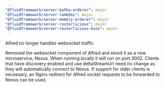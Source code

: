 ```yaml
---
"@fluidframework/server-kafka-orderer": major
"@fluidframework/server-lambdas": major
"@fluidframework/server-memory-orderer": major
"@fluidframework/server-routerlicious": major
"@fluidframework/server-routerlicious-base": major
---
```


Alfred no longer handles websocket traffic

Removed the websocket component of Alfred and stood it as a new microservice, Nexus. When running locally it will run on port 3002. Clients that have discovery enabled and use deltaStreamUrl need no change as they will automatically connect to Nexus. If support for older clients is necessary, an Nginx redirect for Alfred socket requests to be forwarded to Nexus can be used.
